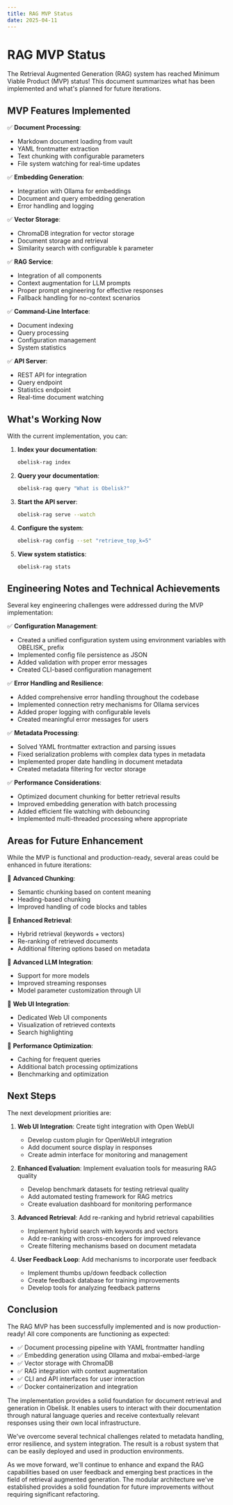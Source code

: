 ```yaml
---
title: RAG MVP Status
date: 2025-04-11
---
```


# RAG MVP Status

The Retrieval Augmented Generation (RAG) system has reached Minimum Viable Product (MVP) status! This document summarizes what has been implemented and what's planned for future iterations.

## MVP Features Implemented

✅ **Document Processing**:
- Markdown document loading from vault
- YAML frontmatter extraction
- Text chunking with configurable parameters
- File system watching for real-time updates

✅ **Embedding Generation**:
- Integration with Ollama for embeddings
- Document and query embedding generation
- Error handling and logging

✅ **Vector Storage**:
- ChromaDB integration for vector storage
- Document storage and retrieval
- Similarity search with configurable k parameter

✅ **RAG Service**:
- Integration of all components
- Context augmentation for LLM prompts
- Proper prompt engineering for effective responses
- Fallback handling for no-context scenarios

✅ **Command-Line Interface**:
- Document indexing
- Query processing
- Configuration management
- System statistics

✅ **API Server**:
- REST API for integration
- Query endpoint
- Statistics endpoint
- Real-time document watching

## What's Working Now

With the current implementation, you can:

1. **Index your documentation**:
   ```bash
   obelisk-rag index
   ```

2. **Query your documentation**:
   ```bash
   obelisk-rag query "What is Obelisk?"
   ```

3. **Start the API server**:
   ```bash
   obelisk-rag serve --watch
   ```

4. **Configure the system**:
   ```bash
   obelisk-rag config --set "retrieve_top_k=5"
   ```

5. **View system statistics**:
   ```bash
   obelisk-rag stats
   ```

## Engineering Notes and Technical Achievements

Several key engineering challenges were addressed during the MVP implementation:

✅ **Configuration Management**:
- Created a unified configuration system using environment variables with OBELISK_ prefix
- Implemented config file persistence as JSON
- Added validation with proper error messages
- Created CLI-based configuration management

✅ **Error Handling and Resilience**:
- Added comprehensive error handling throughout the codebase
- Implemented connection retry mechanisms for Ollama services
- Added proper logging with configurable levels
- Created meaningful error messages for users

✅ **Metadata Processing**:
- Solved YAML frontmatter extraction and parsing issues
- Fixed serialization problems with complex data types in metadata
- Implemented proper date handling in document metadata
- Created metadata filtering for vector storage

✅ **Performance Considerations**:
- Optimized document chunking for better retrieval results
- Improved embedding generation with batch processing
- Added efficient file watching with debouncing
- Implemented multi-threaded processing where appropriate

## Areas for Future Enhancement

While the MVP is functional and production-ready, several areas could be enhanced in future iterations:

🔄 **Advanced Chunking**:
- Semantic chunking based on content meaning
- Heading-based chunking
- Improved handling of code blocks and tables

🔄 **Enhanced Retrieval**:
- Hybrid retrieval (keywords + vectors)
- Re-ranking of retrieved documents
- Additional filtering options based on metadata

🔄 **Advanced LLM Integration**:
- Support for more models
- Improved streaming responses
- Model parameter customization through UI

🔄 **Web UI Integration**:
- Dedicated Web UI components
- Visualization of retrieved contexts
- Search highlighting

🔄 **Performance Optimization**:
- Caching for frequent queries
- Additional batch processing optimizations
- Benchmarking and optimization

## Next Steps

The next development priorities are:

1. **Web UI Integration**: Create tight integration with Open WebUI
   - Develop custom plugin for OpenWebUI integration
   - Add document source display in responses
   - Create admin interface for monitoring and management
   
2. **Enhanced Evaluation**: Implement evaluation tools for measuring RAG quality
   - Develop benchmark datasets for testing retrieval quality
   - Add automated testing framework for RAG metrics
   - Create evaluation dashboard for monitoring performance

3. **Advanced Retrieval**: Add re-ranking and hybrid retrieval capabilities
   - Implement hybrid search with keywords and vectors
   - Add re-ranking with cross-encoders for improved relevance
   - Create filtering mechanisms based on document metadata

4. **User Feedback Loop**: Add mechanisms to incorporate user feedback
   - Implement thumbs up/down feedback collection
   - Create feedback database for training improvements
   - Develop tools for analyzing feedback patterns

## Conclusion

The RAG MVP has been successfully implemented and is now production-ready! All core components are functioning as expected:

- ✅ Document processing pipeline with YAML frontmatter handling
- ✅ Embedding generation using Ollama and mxbai-embed-large
- ✅ Vector storage with ChromaDB
- ✅ RAG integration with context augmentation
- ✅ CLI and API interfaces for user interaction
- ✅ Docker containerization and integration

The implementation provides a solid foundation for document retrieval and generation in Obelisk. It enables users to interact with their documentation through natural language queries and receive contextually relevant responses using their own local infrastructure.

We've overcome several technical challenges related to metadata handling, error resilience, and system integration. The result is a robust system that can be easily deployed and used in production environments.

As we move forward, we'll continue to enhance and expand the RAG capabilities based on user feedback and emerging best practices in the field of retrieval augmented generation. The modular architecture we've established provides a solid foundation for future improvements without requiring significant refactoring.